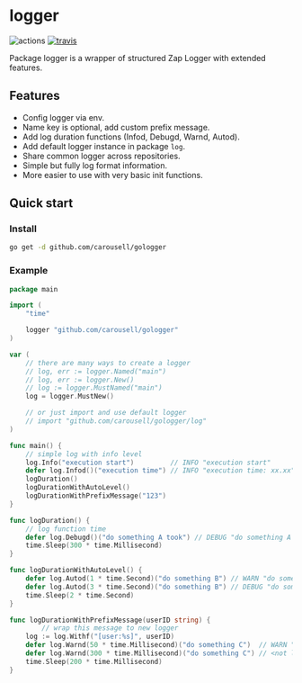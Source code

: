 # logger

![actions](https://github.com/carousell/gologger/actions/workflows/main.yml/badge.svg)
[![travis](https://app.travis-ci.com/carousell/gologger.svg?branch=main)](https://app.travis-ci.com/carousell/gologger)

Package logger is a wrapper of structured Zap Logger with extended features.

## Features

- Config logger via env.
- Name key is optional, add custom prefix message.
- Add log duration functions (Infod, Debugd, Warnd, Autod).
- Add default logger instance in package `log`.
- Share common logger across repositories.
- Simple but fully log format information.
- More easier to use with very basic init functions.

## Quick start

### Install

```bash
go get -d github.com/carousell/gologger
```

### Example

```go
package main

import (
	"time"

	logger "github.com/carousell/gologger"
)

var (
	// there are many ways to create a logger
	// log, err := logger.Named("main")
	// log, err := logger.New()
	// log := logger.MustNamed("main")
	log = logger.MustNew()

	// or just import and use default logger
	// import "github.com/carousell/gologger/log"
)

func main() {
	// simple log with info level
	log.Info("execution start")         // INFO "execution start"
	defer log.Infod()("execution time") // INFO "execution time: xx.xx"
	logDuration()
	logDurationWithAutoLevel()
	logDurationWithPrefixMessage("123")
}

func logDuration() {
	// log function time
	defer log.Debugd()("do something A took") // DEBUG "do something A took: 312ms"
	time.Sleep(300 * time.Millisecond)
}

func logDurationWithAutoLevel() {
	defer log.Autod(1 * time.Second)("do something B") // WARN "do something B: 2.015s"
	defer log.Autod(3 * time.Second)("do something B") // DEBUG "do something B: 2.012s"
	time.Sleep(2 * time.Second)
}

func logDurationWithPrefixMessage(userID string) {
        // wrap this message to new logger
	log := log.Withf("[user:%s]", userID)
	defer log.Warnd(50 * time.Millisecond)("do something C")  // WARN "[user:123] do something C: 200.123ms"
	defer log.Warnd(300 * time.Millisecond)("do something C") // <not logging>
	time.Sleep(200 * time.Millisecond)
}
```
